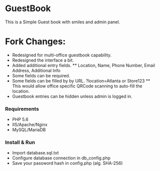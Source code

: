 # GuestBook
This is a Simple Guest book with smiles and admin panel.

# Fork Changes:
* Redesigned for multi-office guestbook capability.
* Redesigned the interface a bit.
* Added additional entry fields.
** Location, Name, Phone Number, Email Address, Additional Info
* Some fields can be required.
* Some fields can be filled by by URL. ?location=Atlanta or Store123
** This would allow office specific QRCode scanning to auto-fill the location.
* Guestbook entries can be hidden unless admin is logged in.
 
### Requirements

* PHP 5.6
* IIS/Apache/Nginx
* MySQL/MariaDB

### Install & Run

* Import database.sql.txt
* Configure database connection in db_config.php
* Save your password hash in config.php (alg. SHA-256)

